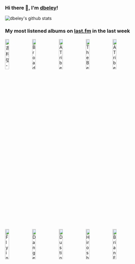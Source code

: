 ### Hi there 👋, I'm [dbeley](https://dbeley.ovh/en)!

![dbeley's github stats](https://github-readme-stats.vercel.app/api?username=dbeley)

### My most listened albums on [last.fm](https://www.last.fm/user/d_beley) in the last week

[<img src='https://lastfm.freetls.fastly.net/i/u/300x300/a5e32b942e3fd543d43eb678d565c68a.jpg' width='16%' height='16%' alt='吉村弘 - Green'>](https://www.last.fm/music/%25e5%2590%2589%25e6%259d%2591%25e5%25bc%2598/green)&nbsp;
[<img src='https://lastfm.freetls.fastly.net/i/u/300x300/233c5f872a856a32c00a2abe2a65e086.jpg' width='16%' height='16%' alt='Broadcast - The Noise Made by People'>](https://www.last.fm/music/broadcast/the%2bnoise%2bmade%2bby%2bpeople)&nbsp;
[<img src='https://lastfm.freetls.fastly.net/i/u/300x300/9ab8ee8d7a7ff8bfb0c00afb89a38c16.jpg' width='16%' height='16%' alt='A Tribe Called Quest - The Low End Theory'>](https://www.last.fm/music/a%2btribe%2bcalled%2bquest/the%2blow%2bend%2btheory)&nbsp;
[<img src='https://lastfm.freetls.fastly.net/i/u/300x300/deaec2d4735bea0d1c45fc75261624ae.jpg' width='16%' height='16%' alt='The Beatles - Revolver'>](https://www.last.fm/music/the%2bbeatles/revolver)&nbsp;
[<img src='https://lastfm.freetls.fastly.net/i/u/300x300/1495d62d2ab4f1682f24b6f5fd7762df.jpg' width='16%' height='16%' alt='A Tribe Called Quest - We got it from Here… Thank You 4 Your service'>](https://www.last.fm/music/a%2btribe%2bcalled%2bquest/we%2bgot%2bit%2bfrom%2bhere%25e2%2580%25a6%2bthank%2byou%2b4%2byour%2bservice)&nbsp;
<br>
[<img src='https://lastfm.freetls.fastly.net/i/u/300x300/cbfcfce949634377ae9a5e735c38e1fd.jpg' width='16%' height='16%' alt='Flying Lotus - Los Angeles'>](https://www.last.fm/music/flying%2blotus/los%2bangeles)&nbsp;
[<img src='https://lastfm.freetls.fastly.net/i/u/300x300/eaf97740666856d7c071e2b311255a9a.jpg' width='16%' height='16%' alt='Danger Mouse & Black Thought - Cheat Codes'>](https://www.last.fm/music/danger%2bmouse%2b%2526%2bblack%2bthought/cheat%2bcodes)&nbsp;
[<img src='https://lastfm.freetls.fastly.net/i/u/300x300/cae81eb09cc92abf41c857a95f47270e.png' width='16%' height='16%' alt='Dustin O’Halloran - Piano Solos'>](https://www.last.fm/music/dustin%2bo%25e2%2580%2599halloran/piano%2bsolos)&nbsp;
[<img src='https://lastfm.freetls.fastly.net/i/u/300x300/1b24b2816710013e8d865b009c6ae80d.jpg' width='16%' height='16%' alt='Hiroshi Yoshimura - Soundscape 1 - Surround'>](https://www.last.fm/music/hiroshi%2byoshimura/soundscape%2b1%2b-%2bsurround)&nbsp;
[<img src='https://lastfm.freetls.fastly.net/i/u/300x300/2817f7a3df4f3497287d7e577154fea1.jpg' width='16%' height='16%' alt='Brian Eno - Another Day on Earth'>](https://www.last.fm/music/brian%2beno/another%2bday%2bon%2bearth)&nbsp;
<br>
